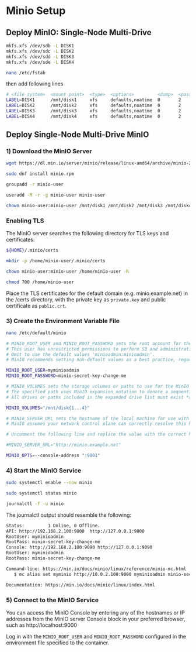# Minio Setup

## Deploy MinIO: Single-Node Multi-Drive

```bash
mkfs.xfs /dev/sdb -L DISK1
mkfs.xfs /dev/sdc -L DISK2
mkfs.xfs /dev/sdd -L DISK3
mkfs.xfs /dev/sde -L DISK4
```

```bash
nano /etc/fstab
```

then add following lines

```bash
# <file system>  <mount point>  <type>  <options>         <dump>  <pass>
LABEL=DISK1      /mnt/disk1     xfs     defaults,noatime  0       2
LABEL=DISK2      /mnt/disk2     xfs     defaults,noatime  0       2
LABEL=DISK3      /mnt/disk3     xfs     defaults,noatime  0       2
LABEL=DISK4      /mnt/disk4     xfs     defaults,noatime  0       2
```

## Deploy Single-Node Multi-Drive MinIO

### 1) Download the MinIO Server

```bash
wget https://dl.min.io/server/minio/release/linux-amd64/archive/minio-20230831153116.0.0.x86_64.rpm -O minio.rpm
```
```bash
sudo dnf install minio.rpm
```

```bash
groupadd -r minio-user
```

```bash
useradd -M -r -g minio-user minio-user
```

```bash
chown minio-user:minio-user /mnt/disk1 /mnt/disk2 /mnt/disk3 /mnt/disk4
```

### Enabling TLS

The MinIO server searches the following directory for TLS keys and certificates:

```bash
${HOME}/.minio/certs
```

```bash
mkdir -p /home/minio-user/.minio/certs
```

```bash
chown minio-user:minio-user /home/minio-user -R
```

```bash
chmod 700 /home/minio-user
```

Place the TLS certificates for the default domain (e.g. minio.example.net) in the /certs directory, with the private key as `private.key` and public certificate as `public.crt`.


### 3) Create the Environment Variable File

```bash
nano /etc/default/minio
```

```bash
# MINIO_ROOT_USER and MINIO_ROOT_PASSWORD sets the root account for the MinIO server.
# This user has unrestricted permissions to perform S3 and administrative API operations on any resource in the deployment.
# Omit to use the default values 'minioadmin:minioadmin'.
# MinIO recommends setting non-default values as a best practice, regardless of environment.

MINIO_ROOT_USER=myminioadmin
MINIO_ROOT_PASSWORD=minio-secret-key-change-me

# MINIO_VOLUMES sets the storage volumes or paths to use for the MinIO server.
# The specified path uses MinIO expansion notation to denote a sequential series of drives between 1 and 4, inclusive.
# All drives or paths included in the expanded drive list must exist *and* be empty or freshly formatted for MinIO to start successfully.

MINIO_VOLUMES="/mnt/disk{1...4}"

# MINIO_SERVER_URL sets the hostname of the local machine for use with the MinIO Server.
# MinIO assumes your network control plane can correctly resolve this hostname to the local machine.

# Uncomment the following line and replace the value with the correct hostname for the local machine.

#MINIO_SERVER_URL="http://minio.example.net"

MINIO_OPTS=--console-address ":9001"
```

### 4) Start the MinIO Service

```bash
sudo systemctl enable --now minio
```

```bash
sudo systemctl status minio
```

```bash
journalctl -f -u minio
```

The journalctl output should resemble the following:

```bash
Status:         1 Online, 0 Offline.
API: http://192.168.2.100:9000  http://127.0.0.1:9000
RootUser: myminioadmin
RootPass: minio-secret-key-change-me
Console: http://192.168.2.100:9090 http://127.0.0.1:9090
RootUser: myminioadmin
RootPass: minio-secret-key-change-me

Command-line: https://min.io/docs/minio/linux/reference/minio-mc.html
   $ mc alias set myminio http://10.0.2.100:9000 myminioadmin minio-secret-key-change-me

Documentation: https://min.io/docs/minio/linux/index.html
```

### 5) Connect to the MinIO Service

You can access the MinIO Console by entering any of the hostnames or IP addresses from the MinIO server Console block in your preferred browser, such as http://localhost:9000

Log in with the `MINIO_ROOT_USER` and `MINIO_ROOT_PASSWORD` configured in the environment file specified to the container.